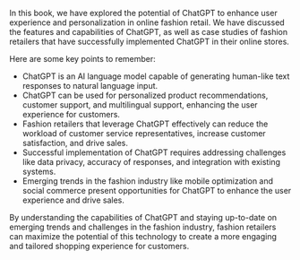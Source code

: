 
In this book, we have explored the potential of ChatGPT to enhance user experience and personalization in online fashion retail. We have discussed the features and capabilities of ChatGPT, as well as case studies of fashion retailers that have successfully implemented ChatGPT in their online stores.

Here are some key points to remember:

* ChatGPT is an AI language model capable of generating human-like text responses to natural language input.
* ChatGPT can be used for personalized product recommendations, customer support, and multilingual support, enhancing the user experience for customers.
* Fashion retailers that leverage ChatGPT effectively can reduce the workload of customer service representatives, increase customer satisfaction, and drive sales.
* Successful implementation of ChatGPT requires addressing challenges like data privacy, accuracy of responses, and integration with existing systems.
* Emerging trends in the fashion industry like mobile optimization and social commerce present opportunities for ChatGPT to enhance the user experience and drive sales.

By understanding the capabilities of ChatGPT and staying up-to-date on emerging trends and challenges in the fashion industry, fashion retailers can maximize the potential of this technology to create a more engaging and tailored shopping experience for customers.

